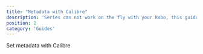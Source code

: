 ```yaml
---
title: "Metadata with Calibre"
description: 'Series can not work on the fly with your Kobo, this guide explain to force your Kobo to display it.'
position: 2
category: 'Guides'
---
```


Set metadata with Calibre